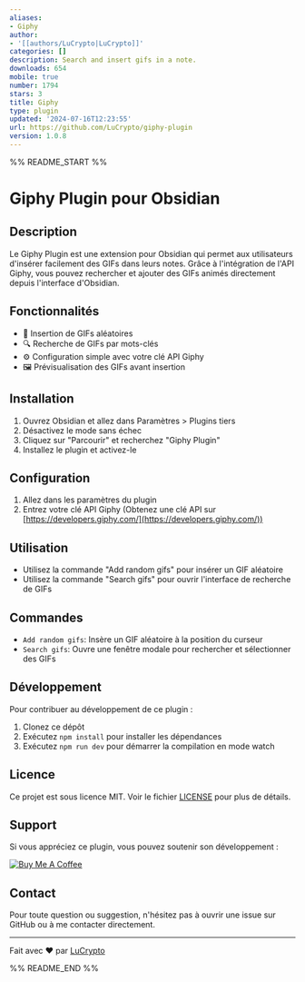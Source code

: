 ```yaml
---
aliases:
- Giphy
author:
- '[[authors/LuCrypto|LuCrypto]]'
categories: []
description: Search and insert gifs in a note.
downloads: 654
mobile: true
number: 1794
stars: 3
title: Giphy
type: plugin
updated: '2024-07-16T12:23:55'
url: https://github.com/LuCrypto/giphy-plugin
version: 1.0.8
---
```


%% README_START %%

# Giphy Plugin pour Obsidian

## Description

Le Giphy Plugin est une extension pour Obsidian qui permet aux utilisateurs d'insérer facilement des GIFs dans leurs notes. Grâce à l'intégration de l'API Giphy, vous pouvez rechercher et ajouter des GIFs animés directement depuis l'interface d'Obsidian.

## Fonctionnalités

- 🎲 Insertion de GIFs aléatoires
- 🔍 Recherche de GIFs par mots-clés
- ⚙️ Configuration simple avec votre clé API Giphy
- 🖼️ Prévisualisation des GIFs avant insertion

## Installation

1. Ouvrez Obsidian et allez dans Paramètres > Plugins tiers
2. Désactivez le mode sans échec
3. Cliquez sur "Parcourir" et recherchez "Giphy Plugin"
4. Installez le plugin et activez-le

## Configuration

1. Allez dans les paramètres du plugin
2. Entrez votre clé API Giphy
   (Obtenez une clé API sur [https://developers.giphy.com/](https://developers.giphy.com/))

## Utilisation

- Utilisez la commande "Add random gifs" pour insérer un GIF aléatoire
- Utilisez la commande "Search gifs" pour ouvrir l'interface de recherche de GIFs

## Commandes

- `Add random gifs`: Insère un GIF aléatoire à la position du curseur
- `Search gifs`: Ouvre une fenêtre modale pour rechercher et sélectionner des GIFs

## Développement

Pour contribuer au développement de ce plugin :

1. Clonez ce dépôt
2. Exécutez `npm install` pour installer les dépendances
3. Exécutez `npm run dev` pour démarrer la compilation en mode watch

## Licence

Ce projet est sous licence MIT. Voir le fichier [LICENSE](LICENSE) pour plus de détails.

## Support

Si vous appréciez ce plugin, vous pouvez soutenir son développement :

[![Buy Me A Coffee](https://img.shields.io/badge/Buy%20Me%20A%20Coffee-support-yellow?style=for-the-badge&logo=buy-me-a-coffee)](https://buymeacoffee.com/lucrypto)

## Contact

Pour toute question ou suggestion, n'hésitez pas à ouvrir une issue sur GitHub ou à me contacter directement.

---

Fait avec ❤️ par [LuCrypto](https://github.com/LuCrypto)


%% README_END %%